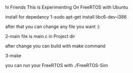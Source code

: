 hi Friends
This is Experimenting On FreeRTOS with Ubuntu

install for depedancy
1-sudo apt-get install libc6-dev-i386

after that you can change any file you want :)

2-main file is main.c in Project dir

after change you can build with make command

3-make

you can run your FreeRTOS with ./FreeRTOS-Sim
